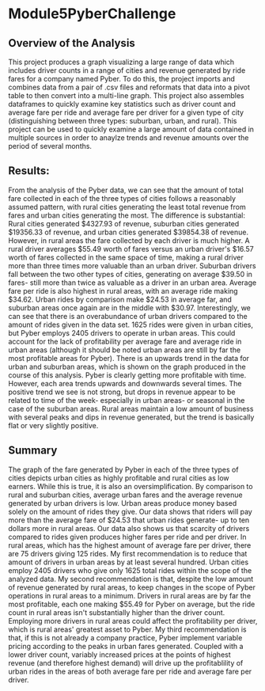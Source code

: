 # Module5PyberChallenge
## Overview of the Analysis
This project produces a graph visualizing a large range of data which includes driver counts in a range of cities and revenue generated by ride fares for a company named Pyber. To do this, the project imports and combines data from a pair of .csv files and reformats that data into a pivot table to then convert into a multi-line graph.
This project also assembles dataframes to quickly examine key statistics such as driver count and average fare per ride and average fare per driver for a given type of city (distinguishing between three types: suburban, urban, and rural).
This project can be used to quickly examine a large amount of data contained in multiple sources in order to anaylze trends and revenue amounts over the period of several months.
## Results:
From the analysis of the Pyber data, we can see that the amount of total fare collected in each of the three types of cities follows a reasonably assumed pattern, with rural cities generating the least total revenue from fares and urban cities generating the most. The difference is substantial: Rural cities generated $4327.93 of revenue, suburban cities generated $19356.33 of revenue, and urban cities generated $39854.38 of revenue. 
However, in rural areas the fare collected by each driver is much higher. A rural driver averages $55.49 worth of fares versus an urban driver's $16.57 worth of fares collected in the same space of time, making a rural driver more than three times more valuable than an urban driver. Suburban drivers fall between the two other types of cities, generating on average $39.50 in fares- still more than twice as valuable as a driver in an urban area. Average fare per ride is also highest in rural areas, with an average ride making $34.62. Urban rides by comparison make $24.53 in average far, and suburban areas once again are in the middle with $30.97. Interestingly, we can see that there is an overabundance of urban drivers compared to the amount of rides given in the data set. 1625 rides were given in urban cities, but Pyber employs 2405 drivers to operate in urban areas. This could account for the lack of profitability per average fare and average ride in urban areas (although it should be noted urban areas are still by far the most profitable areas for Pyber).
There is an upwards trend in the data for urban and suburban areas, which is shown on the graph produced in the course of this analysis. Pyber is clearly getting more profitable with time. However, each area trends upwards and downwards several times. The positive trend we see is not strong, but drops in revenue appear to be related to time of the week- especially in urban areas- or seasonal in the case of the suburban areas. Rural areas maintain a low amount of business with several peaks and dips in revenue generated, but the trend is basically flat or very slightly positive.
## Summary
The graph of the fare generated by Pyber in each of the three types of cities depicts urban cities as highly profitable and rural cities as low earners. While this is true, it is also an oversimplification. By comparison to rural and suburban cities, average urban fares and the average revenue generated by urban drivers is low. Urban areas produce money based solely on the amount of rides they give. Our data shows that riders will pay more than the average fare of $24.53 that urban rides generate- up to ten dollars more in rural areas. Our data also shows us that scarcity of drivers compared to rides given produces higher fares per ride and per driver. In rural areas, which has the highest amount of average fare per driver, there are 75 drivers giving 125 rides. 
My first recommendation is to reduce that amount of drivers in urban areas by at least several hundred. Urban cities employ 2405 drivers who give only 1625 total rides within the scope of the analyzed data.
My second recommendation is that, despite the low amount of revenue generated by rural areas, to keep changes in the scope of Pyber operations in rural areas to a minimum.
Drivers in rural areas are by far the most profitable, each one making $55.49 for Pyber on average, but the ride count in rural areas isn't substantially higher than the driver count. Employing more drivers in rural areas could affect the profitability per driver, which is rural areas' greatest asset to Pyber.
My third recommendation is that, if this is not already a company practice, Pyber implement variable pricing according to the peaks in urban fares generated. Coupled with a lower driver count, variably increased prices at the points of highest revenue (and therefore highest demand) will drive up the profitablility of urban rides in the areas of both average fare per ride and average fare per driver.
